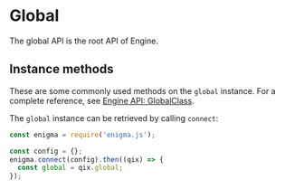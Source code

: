 # Global

The global API is the root API of Engine.

## Instance methods

These are some commonly used methods on the `global` instance. For a complete reference, see [Engine API: GlobalClass](https://help.qlik.com/en-US/sense-developer/Subsystems/EngineAPI/Content/Classes/GlobalClass/Global-class.htm).

The `global` instance can be retrieved by calling `connect`:

```javascript
const enigma = require('enigma.js');

const config = {};
enigma.connect(config).then((qix) => {
  const global = qix.global;
});
```
